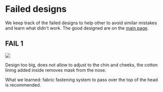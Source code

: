 # Failed designs

We keep track of the failed designs to help other to avoid similar mistakes and learn what didn't work. The good designed are on
the [main page](https://adulau.github.io/DIY-face-masks/).

## FAIL 1

![](https://raw.githubusercontent.com/C00kie-/DIY-face-masks/master/images/failed/fail_mask1.jpeg)

Design too big, does not allow to adjust to the chin and cheeks, the cotton lining added inside removes mask from the nose.

What we learned: fabric fastening system to pass over the top of the head is recommended.

